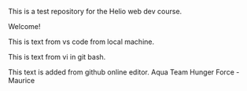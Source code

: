 This is a test repository for the Helio web dev course.

Welcome!

This is text from vs code from local machine.

This is text from vi in git bash.

This text is added from github online editor.
Aqua Team Hunger Force - Maurice